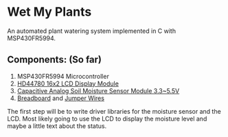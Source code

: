 # Wet My Plants
An automated plant watering system implemented in C with MSP430FR5994.

## Components: (So far)
1. MSP430FR5994 Microcontroller
2. [HD44780 16x2 LCD Display Module](https://www.amazon.com/gp/product/B00HJ6AFW6/ref=ewc_pr_img_2?smid=A30QSGOJR8LMXA&psc=1)
3. [Capacitive Analog Soil Moisture Sensor Module 3.3~5.5V](https://www.amazon.com/gp/product/B0BTHL6M19/ref=ewc_pr_img_1?smid=A28CGGHEZKZAJJ&psc=1)
4. [Breadboard](https://www.amazon.com/gp/product/B0DBQ8ML2T/ref=ewc_pr_img_3?smid=A1Z1ENBD0KSZ4W&psc=1) and [Jumper Wires](https://www.amazon.com/gp/product/B01EV70C78/ref=ewc_pr_img_4?smid=A2WWHQ25ENKVJ1&psc=1)

The first step will be to write driver libraries for the moisture sensor and the LCD. Most likely going to use the LCD to display the moisture level and maybe a little text about the status.

